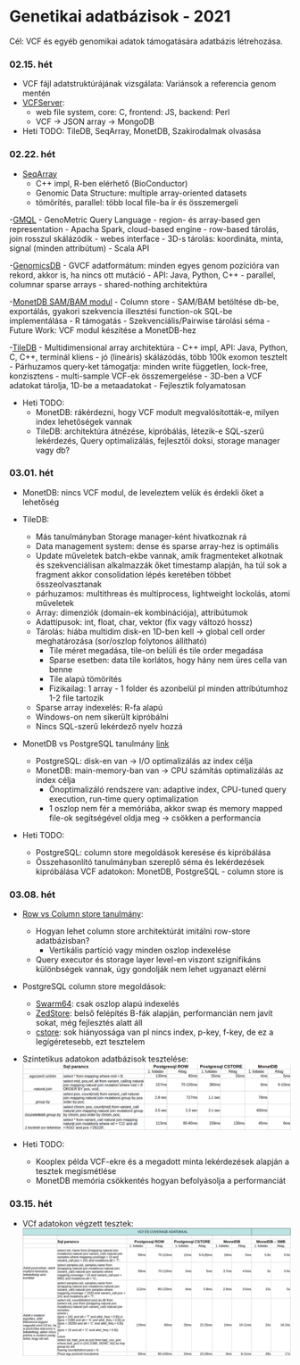 # Genetikai adatbázisok - 2021

Cél: VCF és egyéb genomikai adatok támogatására adatbázis létrehozása.

### 02.15. hét
- VCF fájl adatstruktúrájának vizsgálata:
    Variánsok a referencia genom mentén
- [VCFServer](https://pubmed.ncbi.nlm.nih.gov/31127704/): 
    - web file system, core: C, frontend: JS, backend: Perl
    - VCF -> JSON array -> MongoDB
- Heti TODO: TileDB, SeqArray, MonetDB, Szakirodalmak olvasása
  
### 02.22. hét
- [SeqArray](https://academic.oup.com/bioinformatics/article/33/15/2251/3072873)
    - C++ impl, R-ben elérhető (BioConductor)
    - Genomic Data Structure: multiple array-oriented datasets
    - tömörítés, parallel: több local file-ba ír és összemergeli

-[GMQL](https://re.public.polimi.it/retrieve/handle/11311/1146279/539727/290300a109.pdf)
    - GenoMetric Query Language
    - region- és array-based gen representation
    - Apacha Spark, cloud-based engine
    - row-based tárolás, join rosszul skálázódik
    - webes interface
    - 3D-s tárolás: koordináta, minta, signal (minden attribútum)
    - Scala API

-[GenomicsDB](https://gatk.broadinstitute.org/hc/en-us/articles/360035891051-GenomicsDB)
    - GVCF adatformátum: minden egyes genom pozícióra van rekord, akkor is, ha nincs ott mutáció
    - API: Java, Python, C++
    - parallel, columnar sparse arrays
    - shared-nothing architektúra

-[MonetDB SAM/BAM modul](https://core.ac.uk/download/pdf/301631246.pdf)
    - Column store
    - SAM/BAM betöltése db-be, exportálás, gyakori szekvencia illesztési function-ok SQL-be implementálása
    - R támogatás
    - Szekvenciális/Pairwise tárolási séma
    - Future Work: VCF modul készítése a MonetDB-hez

-[TileDB](https://github.com/TileDB-Inc/TileDB-VCF)
    - Multidimensional array architektúra
    - C++ impl, API: Java, Python, C, C++, terminál kliens
    - jó (lineáris) skálázódás, több 100k exomon tesztelt
    - Párhuzamos query-ket támogatja: minden write független, lock-free, konzisztens
    - multi-sample VCF-ek összemergelése
    - 3D-ben a VCF adatokat tárolja, 1D-be a metaadatokat
    - Fejlesztik folyamatosan

- Heti TODO:
    - MonetDB: rákérdezni, hogy VCF modult megvalósították-e, milyen index lehetőségek vannak
    - TileDB: architektúra átnézése, kipróbálás, létezik-e SQL-szerű lekérdezés, Query optimalizálás, fejlesztői doksi, storage manager vagy db?


### 03.01. hét
- MonetDB: nincs VCF modul, de leveleztem velük és érdekli őket a lehetőség

- TileDB:
    - Más tanulmányban Storage manager-ként hivatkoznak rá
    - Data management system: dense és sparse array-hez is optimális
    - Update műveletek batch-ekbe vannak, amik fragmenteket alkotnak és szekvenciálisan alkalmazzák őket timestamp alapján, ha túl sok a fragment akkor consolidation lépés keretében többet összeolvasztanak
    - párhuzamos: multithreas és multiprocess, lightweight lockolás, atomi műveletek
    - Array: dimenziók (domain-ek kombinációja), attribútumok
    - Adattípusok: int, float, char, vektor (fix vagy változó hossz)
    - Tárolás: hiába multidim disk-en 1D-ben kell -> global cell order meghatározása (sor/oszlop folytonos állítható)
        - Tile méret megadása, tile-on belüli és tile order megadása
        - Sparse esetben: data tile korlátos, hogy hány nem üres cella van benne
        - Tile alapú tömörítés
        - Fizikailag: 1 array - 1 folder és azonbelül pl minden attríbútumhoz 1-2 file tartozik
    - Sparse array indexelés: R-fa alapú
    - Windows-on nem sikerült kipróbálni
    - Nincs SQL-szerű lekérdező nyelv hozzá

- MonetDB vs PostgreSQL tanulmány [link](https://www.researchgate.net/publication/280232082_Genome_Data_Management_using_RDBMSs)
    - PostgreSQL: disk-en van -> I/O optimalizálás az index célja
    - MonetDB: main-memory-ban van -> CPU számítás optimalizálás az index célja
        - Önoptimalizáló rendszere van: adaptive index, CPU-tuned query execution, run-time query optimalization
        - 1 oszlop nem fér a memóriába, akkor swap és memory mapped file-ok segítségével oldja meg -> csökken a performancia

- Heti TODO:
    - PostgreSQL: column store megoldások keresése és kipróbálása
    - Összehasonlító tanulmányban szereplő séma és lekérdezések kipróbálása VCF adatokon: MonetDB, PostgreSQL - column store is

### 03.08. hét
- [Row vs Column store tanulmány](https://dl.acm.org/doi/abs/10.14778/1687553.1687625):
    - Hogyan lehet column store architektúrát imitálni row-store adatbázisban?
        - Vertikális partíció vagy minden oszlop indexelése
    - Query executor és storage layer level-en viszont szignifikáns különbségek vannak, úgy gondolják nem lehet ugyanazt elérni

- PostgreSQL column store megoldások:
    - [Swarm64](https://swarm64.com/columnstore-index-webcast/): csak oszlop alapú indexelés
    - [ZedStore](https://github.com/greenplum-db/postgres/tree/zedstore): belső felépítés B-fák alapján, performancián nem javít sokat, még fejlesztés alatt áll
    - [cstore](https://github.com/citusdata/cstore_fdw): sok hiányossága van pl nincs index, p-key, f-key, de ez a legígéretesebb, ezt tesztelem

- Szintetikus adatokon adatbázisok tesztelése:
![Adatbázisok összehasonlító elemzése](https://github.com/liptakpanna/gen_db/blob/master/docs/first_db_test.png)

- Heti TODO:
    - Kooplex példa VCF-ekre és a megadott minta lekérdezések alapján a tesztek megismétlése
    - MonetDB memória csökkentés hogyan befolyásolja a performanciát

### 03.15. hét
- VCf adatokon végzett tesztek:
![Adatbázisok összehasonlító elemzése 2](https://github.com/liptakpanna/gen_db/blob/master/docs/second_db_test.png)